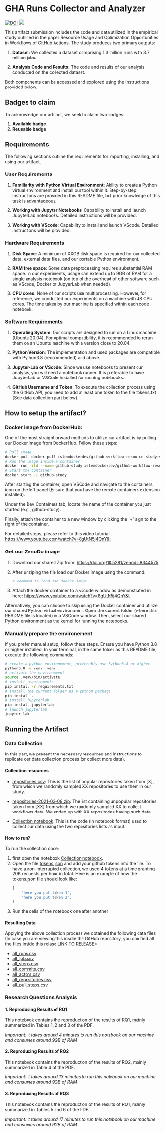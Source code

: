 # GHA Runs Collector and Analyzer



[![DOI](https://zenodo.org/badge/DOI/10.5281/zenodo.8344576.svg)](https://doi.org/10.5281/zenodo.8344576) [<img src="https://img.shields.io/badge/dockerhub-GH_workflows_study-blue.svg?logo=Docker">](https://hub.docker.com/r/islemdockerdev/github-workflow-resource-study)

This artifact submission includes the code and data utilized in the empirical study outlined in the paper Resource Usage and Optimization Opportunities in Workflows of GitHub Actions. The study produces two primary outputs:

1. **Dataset:** We collected a dataset comprising 1.3 million runs with 3.7 million jobs.

2. **Analysis Code and Results:** The code and results of our analysis conducted on the collected dataset.

Both components can be accessed and explored using the instructions provided below.

## Badges to claim
To acknowledge our artifact, we seek to claim two badges:
1. **Available badge**
2. **Reusable badge**

## Requirements
The following sections outline the requirements for importing, installing, and using our artifact.
### User Requirements
1. **Familiarity with Python Virtual Environment**: Ability to create a Python virtual environment and install our tool within it. Step-by-step instructions are provided in this README file, but prior knowledge of this task is advantageous.

2. **Working with Jupyter Notebooks**: Capability to install and launch JupyterLab notebooks. Detailed instructions will be provided.

3. **Working with VScode**: Capability to install and launch VScode. Detailed instructions will be provided.

### Hardware Requirements
1. **Disk Space**: A minimum of XXGB disk space is required for our collected data, external data files, and our portable Python environment.
	
2. **RAM free space**: Some data preprocessing requires substantial RAM space. In our experiments, usage can extend up to 9GB of RAM for a single analysis notebook (on top of the overhead of other software such as VScode, Docker or JupyerLab when needed).

3. **CPU cores**: None of our scripts use multiprocessing. However, for reference, we conducted our experiments on a machine with 48 CPU cores. The time taken by our machine is specified within each code notebook.

### Software Requirements
1. **Operating System**: Our scripts are designed to run on a Linux machine (Ubuntu 20.04). For optimal compatibility, it is recommended to rerun them on an Ubuntu machine with a version close to 20.04.

2. **Python Version**: The implementation and used packages are compatible with Python3.8 (recommended) and above.

3. **Jupyter-Lab or VScode**: Since we use notebooks to present our analysis, you will need a notebook runner. It is preferable to have JupyterLab or VSCode installed for running notebooks.

4. **GitHub Username and Token**: To execute the collection process using the GitHub API, you need to add at least one token to the file tokens.txt (See data collection part below).

## How to setup the artifact?

### Docker image from DockerHub:
One of the most straightforward methods to utilize our artifact is by pulling our Docker image from DockerHub. Follow these steps:

```bash
# Pull image
docker pull docker pull islemdockerdev/github-workflow-resource-study:v1.0
# Run the image inside a container
docker run -itd --name github-study islemdockerdev/github-workflow-resource-study:v1.0
# Start the container
docker start -i github-study
```

After starting the container, open VSCode and navigate to the containers icon on the left panel (Ensure that you have the remote containers extension installed).

Under the Dev Containers tab, locate the name of the container you just started (e.g., github-study).

Finally, attach the container to a new window by clicking the '+' sign to the right of the container.

For detailed steps, please refer to this video tutorial: https://www.youtube.com/watch?v=8gUtN5j4QnY&t

### Get our ZenoDo image
1. Download our shared Zip from: https://doi.org/10.5281/zenodo.8344575

2. After unziping the file load our Docker image using the command:
    ```bash
    # command to load the docker image
    ```
3. Attach the docker container to a vscode window as demonstrated in here: https://www.youtube.com/watch?v=8gUtN5j4QnY&t

Alternatively, you can choose to skip using the Docker container and utilize our shared Python virtual environment. Open the current folder (where this README file is located) in a VSCode window. Then, select our shared Python environment as the kernel for running the notebooks.

### Manually prepare the environement

If you prefer manual setup, follow these steps. Ensure you have Python 3.8 or higher installed. In your terminal, in the same folder as this README file, execute the following commands:

```bash
# create a python environement, preferably use Python3.8 or higher
python3.8 -m venv .venv
# activate the environement
source .venv/bin/activate
# install requirements
pip install -r requirements.txt
# install the current folder as a python package
pip install .
# install jupyterlab
pip install jupyterlab
# launch jupyterlab
jupyter-lab
```

## Running the Artifact

### Data Collection
In this part, we present the necessary resources and instructions to replicate our data collection process (or collect more data).

#### Collection resources
* [repositories.csv](./repositories.csv): This is the list of popular repositories taken from [X], from which we randomly sampled XX repositories to use them in our study.

* [repositories-2021-03-08.zip](./repositories-2021-03-08.csv): The list containing unpopular repositories taken from [XX] from which we randomly sampled XX to collect workflows data. We ended up with XX repositories having such data.

* [Collection notebook](./collect.ipynb): This is the code (in notebook format) used to collect our data using the two repositories lists as input.

#### How to run?
To run the collection code:
1. first open the notebook [Collection notebook](./collect.ipynb).
2. Open the file [tokens.json](./tokens.json) and add your github tokens into the file. To have a non-interrupted collection, we used 4 tokens at a time granting 20K requests per hour in total.
Here is an example of how the tokens.json file should look like:
    ```json
    [
        "here you put token 1",
        "here you put token 2",
    ]
    ```
3. Run the cells of the notebook one after another

#### Resulting Data
Applying the above collection process we obtained the following data files (In case you are viewing this insdie the GitHub repository, you can find all the files inside this relase [LINK TO RELEASE](https://github.com/sola-st/github-workflow-resource-optimization/releases/tag/v1.0.0)):
* [all_runs.csv](./all_runs.csv)
* [all_job.csv](./all_job.csv)
* [all_steps.csv](./all_steps.csv)
* [all_commits.csv](./all_commits.csv)
* [all_actors.csv](./all_actors.csv)
* [all_repositories.csv](./all_repositories.csv)
* [all_pull_steps.csv](./all_pull_steps.csv)


### Research Questions Analysis
#### 1. Reproducing Results of RQ1
This notebook contains the reproduction of the results of RQ1, mainly summarized in Tables 1, 2 and 3 of the PDF.

*Important: It takes around 4 minutes to run this notebook on our machine and consumes around 9GB of RAM*

#### 2. Reproducing Results of RQ2
This notebook contains the reproduction of the results of RQ2, mainly summarized in Table 4 of the PDF.

*Important: It takes around 13 minutes to run this notebook on our machine and consumes around 9GB of RAM*

#### 3. Reproducing Results of RQ3
This notebook contains the reproduction of the results of RQ1, mainly summarized in Tables 5 and 6 of the PDF.

*Important: It takes around 17 minutes to run this notebook on our machine and consumes around 9GB of RAM*